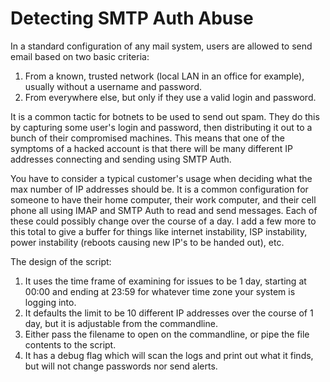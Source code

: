 # Detecting SMTP Auth Abuse

In a standard configuration of any mail system, users are allowed to send email based on two basic criteria:

1. From a known, trusted network (local LAN in an office for example), usually without a username and password.
1. From everywhere else, but only if they use a valid login and password.

It is a common tactic for botnets to be used to send out spam.  They do this by capturing some user's login and password, then distributing it out to a bunch of their compromised machines.  This means that one of the symptoms of a hacked account is that there will be many different IP addresses connecting and sending using SMTP Auth.

You have to consider a typical customer's usage when deciding what the max number of IP addresses should be.  It is a common configuration for someone to have their home computer, their work computer, and their cell phone all using IMAP and SMTP Auth to read and send messages.  Each of these could possibly change over the course of a day.  I add a few more to this total to give a buffer for things like internet instability, ISP instability, power instability (reboots causing new IP's to be handed out), etc.

The design of the script:

1. It uses the time frame of examining for issues to be 1 day, starting at 00:00 and ending at 23:59 for whatever time zone your system is logging into.
1. It defaults the limit to be 10 different IP addresses over the course of 1 day, but it is adjustable from the commandline.
1. Either pass the filename to open on the commandline, or pipe the file contents to the script.
1. It has a debug flag which will scan the logs and print out what it finds, but will not change passwords nor send alerts.